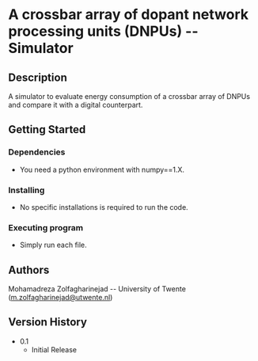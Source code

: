 # A crossbar array of dopant network processing units (DNPUs) -- Simulator

<!-- Simple overview of use/purpose. -->

## Description

A simulator to evaluate energy consumption of a crossbar array of DNPUs and compare it with a digital counterpart.

## Getting Started

### Dependencies

* You need a python environment with numpy==1.X.

<!-- ### Important note -->

<!-- * In order to reproduce the results, you need dataset(s). Please feel free to write to me if you are intrested to have access to the data that we used. -->

### Installing

* No specific installations is required to run the code.

### Executing program

* Simply run each file.

<!-- ## Help -->


## Authors

Mohamadreza Zolfagharinejad -- University of Twente
(m.zolfagharinejad@utwente.nl)

## Version History


* 0.1
    * Initial Release

<!-- ## License -->

<!-- This project is licensed under the [NAME HERE] License - see the LICENSE.md file for details -->

<!-- ## Acknowledgments

Inspiration, code snippets, etc.
* [awesome-readme](https://github.com/matiassingers/awesome-readme)
* [PurpleBooth](https://gist.github.com/PurpleBooth/109311bb0361f32d87a2)
* [dbader](https://github.com/dbader/readme-template)
* [zenorocha](https://gist.github.com/zenorocha/4526327)
* [fvcproductions](https://gist.github.com/fvcproductions/1bfc2d4aecb01a834b46) -->
